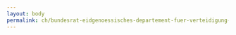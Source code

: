 ```yaml
---
layout: body
permalink: ch/bundesrat-eidgenoessisches-departement-fuer-verteidigung-bevoelkerungsschutz-und-sport-armasuisse-vbs-armasuisse-ressourcen-und-support-finanzen-kredit-und-vertragsbewirtschaftung-cash-allocation-management-cam-und-kreditmanagement-km/
---
```


